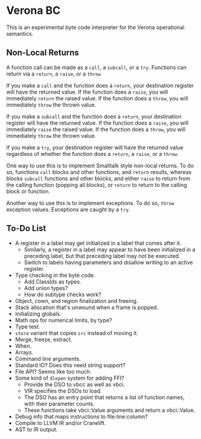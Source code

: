 # Verona BC

This is an experimental byte code interpreter for the Verona operational semantics.

## Non-Local Returns

A function call can be made as a `call`, a `subcall`, or a `try`. Functions can return via a `return`, a `raise`, or a `throw`

If you make a `call` and the function does a `return`, your destination register will have the returned value. If the function does a `raise`, you will immediately `return` the raised value. If the function does a `throw`, you will immediately `throw` the thrown value.

If you make a `subcall` and the function does a `return`, your destination register will have the returned value. If the function does a `raise`, you will immediately `raise` the raised value. If the function does a `throw`, you will immediately `throw` the thrown value.

If you make a `try`, your destination register will have the returned value regardless of whether the function does a `return`, a `raise`, or a `throw`.

One way to use this is to implement Smalltalk style non-local returns. To do so, functions `call` blocks and other functions, and `return` results, whereas blocks `subcall` functions and other blocks, and either `raise` to return from the calling function (popping all blocks), or `return` to return to the calling block or function.

Another way to use this is to implement exceptions. To do so, `throw` exception values. Exceptions are caught by a `try`.

## To-Do List

* A register in a label may get initialized in a label that comes after it.
  * Similarly, a register in a label may appear to have been initialized in a preceding label, but that preceding label may not be executed.
  * Switch to labels having parameters and disallow writing to an active register.
* Type checking in the byte code.
  * Add ClassIds as types.
  * Add union types?
  * How do subtype checks work?
* Object, cown, and region finalization and freeing.
* Stack allocation that's unwound when a frame is popped.
* Initializing globals.
* Math ops for numerical limits, by type?
* Type test.
* `store` variant that copies `src` instead of moving it.
* Merge, freeze, extract.
* When.
* Arrays.
* Command line arguments.
* Standard IO? Does this need string support?
* File API? Seems like too much.
* Some kind of `dlopen` system for adding FFI?
  * Provide the DSO to vbcc as well as vbci.
  * VIR specifies the DSOs to load.
  * The DSO has an entry point that returns a list of function names, with their parameter counts.
  * These functions take vbci::Value arguments and return a vbci::Value.
* Debug info that maps instructions to file:line:column?
* Compile to LLVM IR and/or Cranelift.
* AST to IR output.
